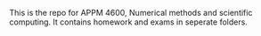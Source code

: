 This is the repo for APPM 4600, Numerical methods and scientific computing.
It contains homework and exams in seperate folders.
